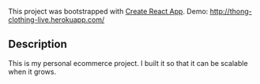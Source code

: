This project was bootstrapped with [Create React App](https://github.com/facebook/create-react-app).
Demo: http://thong-clothing-live.herokuapp.com/
## Description
This is my personal ecommerce project. I built it so that it can be scalable when it grows.
